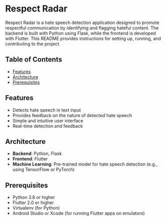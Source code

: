 # Respect Radar

Respect Radar is a hate speech detection application designed to promote respectful communication by identifying and flagging hateful content. The backend is built with Python using Flask, while the frontend is developed with Flutter. This README provides instructions for setting up, running, and contributing to the project.

## Table of Contents

- [Features](#features)
- [Architecture](#architecture)
- [Prerequisites](#prerequisites)

## Features

- Detects hate speech in text input
- Provides feedback on the nature of detected hate speech
- Simple and intuitive user interface
- Real-time detection and feedback

## Architecture

- **Backend**: Python, Flask
- **Frontend**: Flutter
- **Machine Learning**: Pre-trained model for hate speech detection (e.g., using TensorFlow or PyTorch)

## Prerequisites

- Python 3.8 or higher
- Flutter 2.0 or higher
- Virtualenv (for Python)
- Android Studio or Xcode (for running Flutter apps on emulators)
